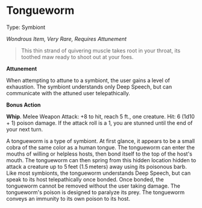 # Tongueworm

Type: Symbiont

*Wondrous Item, Very Rare, Requires Attunement*

> This thin strand of quivering muscle takes root in your throat, its toothed maw ready to shoot out at your foes.
> 

**Attunement**

When attempting to attune to a symbiont, the user gains a level of exhaustion. The symbiont understands only Deep Speech, but can communicate with the attuned user telepathically.

**Bonus Action**

**Whip**. Melee Weapon Attack: +8 to hit, reach 5 ft., one creature. Hit: 6 (1d10 + 1) poison damage.  If the attack roll is a 1, you are stunned until the end of your next turn.

A tongueworm is a type of symbiont. At first glance, it appears to be a small cobra of the same color as a human tongue. The tongueworm can enter the mouths of willing or helpless hosts, then bond itself to the top of the host's mouth. The tongueworm can then spring from this hidden location hidden to attack a creature up to 5 feet (1.5 meters) away using its poisonous barb. Like most symbionts, the tongueworm understands Deep Speech, but can speak to its host telepathically once bonded. Once bonded, the tongueworm cannot be removed without the user taking damage. The tongueworm's poison is designed to paralyze its prey. The tongueworm conveys an immunity to its own poison to its host.